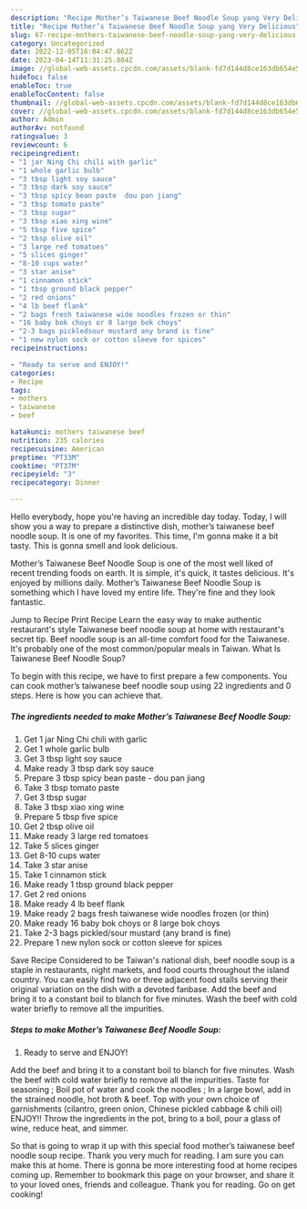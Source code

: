 ```yaml
---
description: "Recipe Mother’s Taiwanese Beef Noodle Soup yang Very Delicious"
title: "Recipe Mother’s Taiwanese Beef Noodle Soup yang Very Delicious"
slug: 67-recipe-mothers-taiwanese-beef-noodle-soup-yang-very-delicious
category: Uncategorized
date: 2022-12-05T16:04:47.862Z
date: 2023-04-14T11:31:25.884Z
image: //global-web-assets.cpcdn.com/assets/blank-fd7d144d8ce163db654e5a02c40b08a2775adb7897d16e4062681dc7e1b2800f.png
hideToc: false
enableToc: true
enableTocContent: false
thumbnail: //global-web-assets.cpcdn.com/assets/blank-fd7d144d8ce163db654e5a02c40b08a2775adb7897d16e4062681dc7e1b2800f.png
cover: //global-web-assets.cpcdn.com/assets/blank-fd7d144d8ce163db654e5a02c40b08a2775adb7897d16e4062681dc7e1b2800f.png
author: Admin
authorAv: notfound
ratingvalue: 3
reviewcount: 6
recipeingredient:
- "1 jar Ning Chi chili with garlic"
- "1 whole garlic bulb"
- "3 tbsp light soy sauce"
- "3 tbsp dark soy sauce"
- "3 tbsp spicy bean paste  dou pan jiang"
- "3 tbsp tomato paste"
- "3 tbsp sugar"
- "3 tbsp xiao xing wine"
- "5 tbsp five spice"
- "2 tbsp olive oil"
- "3 large red tomatoes"
- "5 slices ginger"
- "8-10 cups water"
- "3 star anise"
- "1 cinnamon stick"
- "1 tbsp ground black pepper"
- "2 red onions"
- "4 lb beef flank"
- "2 bags fresh taiwanese wide noodles frozen or thin"
- "16 baby bok choys or 8 large bok choys"
- "2-3 bags pickledsour mustard any brand is fine"
- "1 new nylon sock or cotton sleeve for spices"
recipeinstructions:

- "Ready to serve and ENJOY!"
categories:
- Recipe
tags:
- mothers
- taiwanese
- beef

katakunci: mothers taiwanese beef 
nutrition: 235 calories
recipecuisine: American
preptime: "PT33M"
cooktime: "PT37M"
recipeyield: "3"
recipecategory: Dinner

---
```



Hello everybody, hope you're having an incredible day today. Today, I will show you a way to prepare a distinctive dish, mother’s taiwanese beef noodle soup. It is one of my favorites. This time, I'm gonna make it a bit tasty. This is gonna smell and look delicious.

Mother’s Taiwanese Beef Noodle Soup is one of the most well liked of recent trending foods on earth. It is simple, it's quick, it tastes delicious. It's enjoyed by millions daily. Mother’s Taiwanese Beef Noodle Soup is something which I have loved my entire life. They're fine and they look fantastic.

Jump to Recipe Print Recipe Learn the easy way to make authentic restaurant&#39;s style Taiwanese beef noodle soup at home with restaurant&#39;s secret tip. Beef noodle soup is an all-time comfort food for the Taiwanese. It&#39;s probably one of the most common/popular meals in Taiwan. What Is Taiwanese Beef Noodle Soup?


To begin with this recipe, we have to first prepare a few components. You can cook mother’s taiwanese beef noodle soup using 22 ingredients and 0 steps. Here is how you can achieve that.

<!--inarticleads1-->

##### The ingredients needed to make Mother’s Taiwanese Beef Noodle Soup:

1. Get 1 jar Ning Chi chili with garlic
1. Get 1 whole garlic bulb
1. Get 3 tbsp light soy sauce
1. Make ready 3 tbsp dark soy sauce
1. Prepare 3 tbsp spicy bean paste - dou pan jiang
1. Take 3 tbsp tomato paste
1. Get 3 tbsp sugar
1. Take 3 tbsp xiao xing wine
1. Prepare 5 tbsp five spice
1. Get 2 tbsp olive oil
1. Make ready 3 large red tomatoes
1. Take 5 slices ginger
1. Get 8-10 cups water
1. Take 3 star anise
1. Take 1 cinnamon stick
1. Make ready 1 tbsp ground black pepper
1. Get 2 red onions
1. Make ready 4 lb beef flank
1. Make ready 2 bags fresh taiwanese wide noodles frozen (or thin)
1. Make ready 16 baby bok choys or 8 large bok choys
1. Take 2-3 bags pickled/sour mustard (any brand is fine)
1. Prepare 1 new nylon sock or cotton sleeve for spices


Save Recipe Considered to be Taiwan&#39;s national dish, beef noodle soup is a staple in restaurants, night markets, and food courts throughout the island country. You can easily find two or three adjacent food stalls serving their original variation on the dish with a devoted fanbase. Add the beef and bring it to a constant boil to blanch for five minutes. Wash the beef with cold water briefly to remove all the impurities. 

<!--inarticleads2-->

##### Steps to make Mother’s Taiwanese Beef Noodle Soup:


1. Ready to serve and ENJOY!

Add the beef and bring it to a constant boil to blanch for five minutes. Wash the beef with cold water briefly to remove all the impurities. Taste for seasoning ; Boil pot of water and cook the noodles ; In a large bowl, add in the strained noodle, hot broth &amp; beef. Top with your own choice of garnishments (cilantro, green onion, Chinese pickled cabbage &amp; chili oil) ENJOY!! Throw the ingredients in the pot, bring to a boil, pour a glass of wine, reduce heat, and simmer. 

So that is going to wrap it up with this special food mother’s taiwanese beef noodle soup recipe. Thank you very much for reading. I am sure you can make this at home. There is gonna be more interesting food at home recipes coming up. Remember to bookmark this page on your browser, and share it to your loved ones, friends and colleague. Thank you for reading. Go on get cooking!
